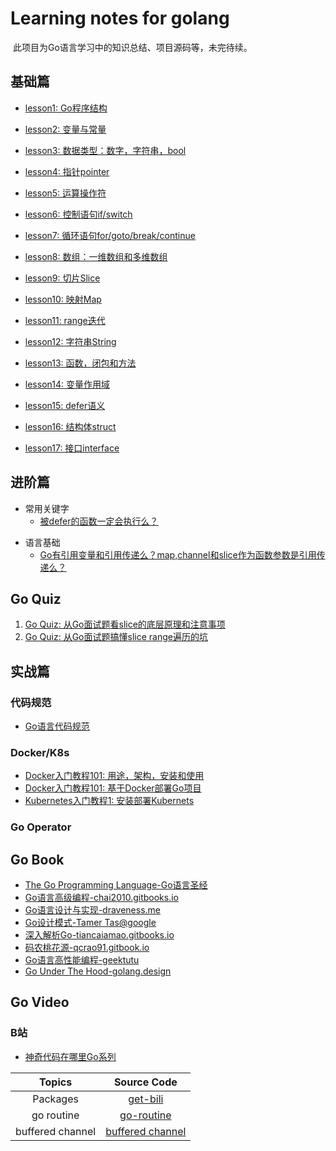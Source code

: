 # Learning notes for golang

​	此项目为Go语言学习中的知识总结、项目源码等，未完待续。

## 基础篇

* [lesson1: Go程序结构](./workspace/lesson1)

* [lesson2: 变量与常量](./workspace/lesson2)

* [lesson3: 数据类型：数字，字符串，bool](./workspace/lesson3)

* [lesson4: 指针pointer](./workspace/lesson4)

* [lesson5: 运算操作符](./workspace/lesson5)

* [lesson6: 控制语句if/switch](./workspace/lesson6)

* [lesson7: 循环语句for/goto/break/continue](./workspace/lesson7)

* [lesson8: 数组：一维数组和多维数组](./workspace/lesson8)

* [lesson9: 切片Slice](./workspace/lesson9)

* [lesson10: 映射Map](./workspace/lesson10)

* [lesson11: range迭代](./workspace/lesson11)

* [lesson12: 字符串String](./workspace/lesson12)

* [lesson13: 函数，闭包和方法](./workspace/lesson13)

* [lesson14: 变量作用域](./workspace/lesson14)

* [lesson15: defer语义](./workspace/lesson15)

* [lesson16: 结构体struct](./workspace/lesson16)

* [lesson17: 接口interface](./workspace/lesson17)

  

## 进阶篇

- 常用关键字
  - [被defer的函数一定会执行么？](./workspace/senior/p3)

* 语言基础
  * [Go有引用变量和引用传递么？map,channel和slice作为函数参数是引用传递么？](./workspace/senior/p1)



## Go Quiz

1. [Go Quiz: 从Go面试题看slice的底层原理和注意事项](./workspace/senior/p2)
2. [Go Quiz: 从Go面试题搞懂slice range遍历的坑](./workspace/senior/p4)



## 实战篇

### 代码规范

* [Go语言代码规范](./workspace/style)

### Docker/K8s

* [Docker入门教程101: 用途，架构，安装和使用](https://github.com/jincheng9/disributed-system-notes/tree/main/docker/01)
* [Docker入门教程101: 基于Docker部署Go项目](https://github.com/jincheng9/disributed-system-notes/tree/main/docker/02)
* [Kubernetes入门教程1: 安装部署Kubernets](https://github.com/Youngpig1998/KuberneteCluster-built)

### Go Operator



## Go Book

* [The Go Programming Language-Go语言圣经](http://www.gopl.io/)
* [Go语言高级编程-chai2010.gitbooks.io](https://chai2010.gitbooks.io/advanced-go-programming-book/content/)
* [Go语言设计与实现-draveness.me](https://draveness.me/golang/)
* [Go设计模式-Tamer Tas@google](https://github.com/tmrts/go-patterns)
* [深入解析Go-tiancaiamao.gitbooks.io](https://tiancaiamao.gitbooks.io/go-internals/content/zh/)
* [码农桃花源-qcrao91.gitbook.io](https://qcrao91.gitbook.io/go/)
* [Go语言高性能编程-geektutu](https://geektutu.com/post/hpg-benchmark.html)
* [Go Under The Hood-golang.design](https://golang.design/under-the-hood/)



## Go Video

### B站

* [神奇代码在哪里Go系列](https://space.bilibili.com/1557732/channel/collectiondetail?sid=464543)

  


|      Topics      |              Source Code               |
| :--------------: | :------------------------------------: |
|     Packages     |         [get-bili](./get-bili)         |
|    go routine    |       [go-routine](./go-routine)       |
| buffered channel | [buffered channel](./buffered-channel) |



# 